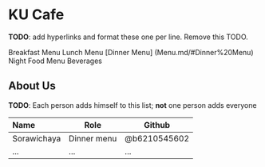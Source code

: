 # KU Cafe

**TODO**: add hyperlinks and format these one per line. Remove this TODO.

Breakfast Menu
Lunch Menu
[Dinner Menu] (Menu.md/#Dinner%20Menu)
Night Food Menu
Beverages

## About Us

**TODO**: Each person adds himself to this list; **not** one person adds everyone

| Name      | Role      | Github   |
|:----------|-----------|----------|
| Sorawichaya | Dinner menu | @b6210545602 |
| ...       | ...       | ...      |
